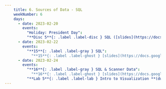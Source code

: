 ```yaml
---
    title: 6. Sources of Data - SQL
    weekNumber: 6
    days:
      - date: 2023-02-20
        events:
          "Holiday: President Day":
          "**Disc 5**{: .label .label-disc } SQL ([slides](https://docs.google.com/presentation/d/1D1BfjNRbeL97p4fC4GxHpTqrMc7bskMPpd-57PoSceM/edit?usp=sharing)) ([video](https://kaltura.berkeley.edu/media/ECON+148%2C+DIS+102+%28Spring+2023%29/1_19brm5ec/288222162))":
      - date: 2023-02-22
        events:
          "**15**{: .label .label-gray } SQL":
            "**15**{: .label .label-ghost } [slides](https://docs.google.com/presentation/d/18AMI2S4_dB6RW1Yw99tmHjdoyJzwQ9SPUOYHCqhf794/edit?usp=sharing) • video • code: [Basics](https://datahub.berkeley.edu/hub/user-redirect/git-pull?repo=https%3A%2F%2Fgithub.com%2FUCB-Econ-148%2Fsp23-student&branch=main&urlpath=lab%2Ftree%2Fsp23-student%2Flec%2FLec6-1%2FData100_basicSQL.ipynb), [Soda](https://datahub.berkeley.edu/hub/user-redirect/git-pull?repo=https%3A%2F%2Fgithub.com%2FUCB-Econ-148%2Fsp23-student&branch=main&urlpath=lab%2Ftree%2Fsp23-student%2Flec%2FLec6-1%2FSQL_Soda_EVD.ipynb)"
      - date: 2023-02-24
        events:
          "**16**{: .label .label-gray } SQL & Scanner Data":
            "**16**{: .label .label-ghost } [slides](https://docs.google.com/presentation/d/13GQt-cUlc4jyRIQRDsCl3h-4_WbapC1kxlP5k8SOKJQ/edit?usp=sharing) • video • code: [Soda II](https://datahub.berkeley.edu/hub/user-redirect/git-pull?repo=https%3A%2F%2Fgithub.com%2FUCB-Econ-148%2Fsp23-student&branch=main&urlpath=lab%2Ftree%2Fsp23-student%2Flec%2FLec6-2%2FSQL_Soda2.ipynb)"
          "**Lab 5**{: .label .label-lab } Intro to Visualization **(due Mar. 7)**":         
---
```


